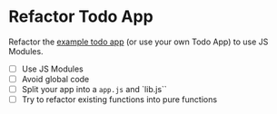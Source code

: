 # Refactor Todo App

Refactor the [example todo app](https://github.com/coding-bootcamps-eu/todo-app) (or use your own Todo App) to use JS Modules.

- [ ] Use JS Modules
- [ ] Avoid global code
- [ ] Split your app into a `app.js` and `lib.js``
- [ ] Try to refactor existing functions into pure functions
